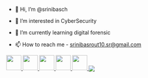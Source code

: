 - 👋 Hi, I’m @srinibasch
- 👀 I’m interested in CyberSecurity
- 🌱 I’m currently learning digital forensic

- 📫 How to reach me - srinibasrout10.sr@gmail.com

<a href="https://api.whatsapp.com/send?phone=917978825940&text=hey">
      <img src="https://exploitus.chinmayakumarbiswal.in/image/whatsapp.png" height="40px" width="40px">
   </a>
   <a href="https://www.facebook.com/srinibas.rout.90">
      <img src="https://exploitus.chinmayakumarbiswal.in/image/facebook.png" height="40px" width="40px">
   </a>
   <a href="https://www.instagram.com/chiku_1003_/">
      <img src="https://exploitus.chinmayakumarbiswal.in/image/instagram.png" height="40px" width="40px">
    </a>
    <a href="https://www.linkedin.com/in/srinibasrout">
       <img src="https://exploitus.chinmayakumarbiswal.in/image/linkedin.png" height="40px" width="40px">
   </a>
    <a href="https://twitter.com/CHIKU10SR">
      <img src="https://exploitus.chinmayakumarbiswal.in/image/twitter.png" height="40px" width="40px">
   </a>

<!---
srinibasch/srinibasch is a ✨ special ✨ repository because its `README.md` (this file) appears on your GitHub profile.
You can click the Preview link to take a look at your changes.
--->
<img align="center" src="https://github-readme-stats.anuraghazra1.vercel.app/api/top-langs/?username=chinmayakumarbiswal&layout=compact&theme=buefy" />
